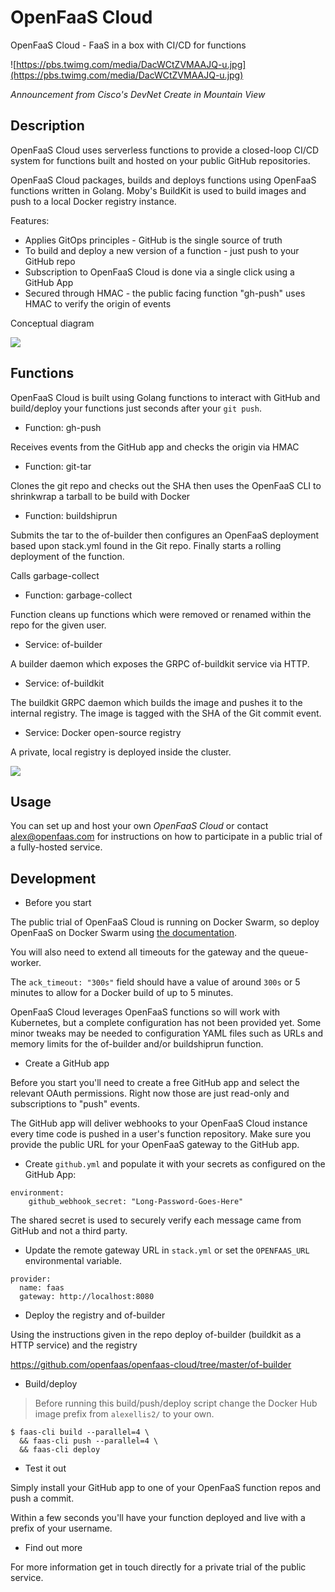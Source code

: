 OpenFaaS Cloud
==============

OpenFaaS Cloud - FaaS in a box with CI/CD for functions

![https://pbs.twimg.com/media/DacWCtZVMAAJQ-u.jpg](https://pbs.twimg.com/media/DacWCtZVMAAJQ-u.jpg)

*Announcement from Cisco's DevNet Create in Mountain View*

## Description

OpenFaaS Cloud uses serverless functions to provide a closed-loop CI/CD system for functions built and hosted on your public GitHub repositories.

OpenFaaS Cloud packages, builds and deploys functions using OpenFaaS functions written in Golang. Moby's BuildKit is used to build images and push to a local Docker registry instance.

Features:

* Applies GitOps principles - GitHub is the single source of truth
* To build and deploy a new version of a function - just push to your GitHub repo
* Subscription to OpenFaaS Cloud is done via a single click using a GitHub App
* Secured through HMAC - the public facing function "gh-push" uses HMAC to verify the origin of events

Conceptual diagram

![](https://pbs.twimg.com/media/DZ7SX6gX4AA5dS7.jpg:large)

## Functions

OpenFaaS Cloud is built using Golang functions to interact with GitHub and build/deploy your functions just seconds after your `git push`.

* Function: gh-push

Receives events from the GitHub app and checks the origin via HMAC

* Function: git-tar

Clones the git repo and checks out the SHA then uses the OpenFaaS CLI to shrinkwrap a tarball to be build with Docker

* Function: buildshiprun

Submits the tar to the of-builder then configures an OpenFaaS deployment based upon stack.yml found in the Git repo. Finally starts a rolling deployment of the function.

Calls garbage-collect

* Function: garbage-collect

Function cleans up functions which were removed or renamed within the repo for the given user.

* Service: of-builder

A builder daemon which exposes the GRPC of-buildkit service via HTTP.

* Service: of-buildkit

The buildkit GRPC daemon which builds the image and pushes it to the internal registry. The image is tagged with the SHA of the Git commit event.

* Service: Docker open-source registry

A private, local registry is deployed inside the cluster.

![](https://pbs.twimg.com/media/DZiif9QXcAEd8If.jpg:large)

## Usage

You can set up and host your own *OpenFaaS Cloud* or contact alex@openfaas.com for instructions on how to participate in a public trial of a fully-hosted service.

## Development

* Before you start

The public trial of OpenFaaS Cloud is running on Docker Swarm, so deploy OpenFaaS on Docker Swarm using [the documentation](https://docs.openfaas.com/deployment/).

You will also need to extend all timeouts for the gateway and the queue-worker.

The `ack_timeout: "300s"` field should have a value of around `300s` or 5 minutes to allow for a Docker build of up to 5 minutes.

OpenFaaS Cloud leverages OpenFaaS functions so will work with Kubernetes, but a complete configuration has not been provided yet. Some minor tweaks may be needed to configuration YAML files such as URLs and memory limits for the of-builder and/or buildshiprun function.

* Create a GitHub app

Before you start you'll need to create a free GitHub app and select the relevant OAuth permissions. Right now those are just read-only and subscriptions to "push" events.

The GitHub app will deliver webhooks to your OpenFaaS Cloud instance every time code is pushed in a user's function repository. Make sure you provide the public URL for your OpenFaaS gateway to the GitHub app.

* Create `github.yml` and populate it with your secrets as configured on the GitHub App:

```
environment:
    github_webhook_secret: "Long-Password-Goes-Here"
```

The shared secret is used to securely verify each message came from GitHub and not a third party.

* Update the remote gateway URL in `stack.yml` or set the `OPENFAAS_URL` environmental variable.

```
provider:
  name: faas
  gateway: http://localhost:8080

```

* Deploy the registry and of-builder

Using the instructions given in the repo deploy of-builder (buildkit as a HTTP service) and the registry

https://github.com/openfaas/openfaas-cloud/tree/master/of-builder

* Build/deploy

> Before running this build/push/deploy script change the Docker Hub image prefix from `alexellis2/` to your own.

```
$ faas-cli build --parallel=4 \
  && faas-cli push --parallel=4 \
  && faas-cli deploy
```

* Test it out

Simply install your GitHub app to one of your OpenFaaS function repos and push a commit.

Within a few seconds you'll have your function deployed and live with a prefix of your username.

* Find out more

For more information get in touch directly for a private trial of the public service.
